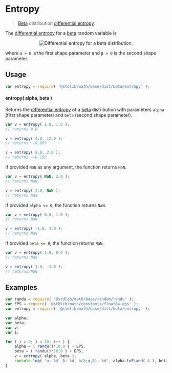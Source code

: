 # Entropy

> [Beta][beta] distribution [differential entropy][entropy].


<!-- Section to include introductory text. Make sure to keep an empty line after the intro `section` element and another before the `/section` close. -->

<section class="intro">

The [differential entropy][entropy] for a [beta][beta] random variable is

<!-- <equation class="equation" label="eq:beta_entropy" align="center" raw="h\left( X \right) = \ln\Beta(\alpha,\beta)-(\alpha-1)\psi(\alpha)-(\beta-1)\psi(\beta) + (\alpha+\beta-2)\psi(\alpha+\beta)" alt="Differential entropy for a beta distribution."> -->

<div class="equation" align="center" data-raw-text="h\left( X \right) = \ln\Beta(\alpha,\beta)-(\alpha-1)\psi(\alpha)-(\beta-1)\psi(\beta) + (\alpha+\beta-2)\psi(\alpha+\beta)" data-equation="eq:beta_entropy">
    <img src="" alt="Differential entropy for a beta distribution.">
    <br>
</div>

<!-- </equation> -->

where `α > 0` is the first shape parameter and `β > 0` is the second shape parameter.

</section>

<!-- /.intro -->

<!-- Package usage documentation. -->

<section class="usage">

## Usage

``` javascript
var entropy = require( '@stdlib/math/base/dist/beta/entropy' );
```

#### entropy( alpha, beta )

Returns the [differential entropy][entropy] of a [beta][beta] distribution with parameters `alpha` (first shape parameter) and `beta` (second shape parameter).

``` javascript
var v = entropy( 1.0, 1.0 );
// returns 0.0

v = entropy( 4.0, 12.0 );
// returns ~-0.869

v = entropy( 8.0, 2.0 );
// returns ~-0.795
```

If provided `NaN` as any argument, the function returns `NaN`.

``` javascript
var v = entropy( NaN, 2.0 );
// returns NaN

v = entropy( 2.0, NaN );
// returns NaN
```

If provided `alpha <= 0`, the function returns `NaN`.

``` javascript
var v = entropy( 0.0, 1.0 );
// returns NaN

v = entropy( -1.0, 1.0 );
// returns NaN
```

If provided `beta <= 0`, the function returns `NaN`.

``` javascript
var v = entropy( 1.0, 0.0 );
// returns NaN

v = entropy( 1.0, -1.0 );
// returns NaN
```

</section>

<!-- /.usage -->

<!-- Package usage notes. Make sure to keep an empty line after the `section` element and another before the `/section` close. -->

<section class="notes">

</section>

<!-- /.notes -->

<!-- Package usage examples. -->

<section class="examples">

## Examples

``` javascript
var randu = require( '@stdlib/math/base/random/randu' );
var EPS = require( '@stdlib/math/constants/float64-eps' );
var entropy = require( '@stdlib/math/base/dist/beta/entropy' );

var alpha;
var beta;
var v;
var i;

for ( i = 0; i < 10; i++ ) {
    alpha = ( randu()*10.0 ) + EPS;
    beta = ( randu()*10.0 ) + EPS;
    v = entropy( alpha, beta );
    console.log( 'α: %d, β: %d, h(X;α,β): %d', alpha.toFixed( 4 ), beta.toFixed( 4 ), v.toFixed( 4 ) );
}
```

</section>

<!-- /.examples -->

<!-- Section to include cited references. If references are included, add a horizontal rule *before* the section. Make sure to keep an empty line after the `section` element and another before the `/section` close. -->

<section class="references">

</section>

<!-- /.references -->

<!-- Section for all links. Make sure to keep an empty line after the `section` element and another before the `/section` close. -->

<section class="links">

[beta]: https://en.wikipedia.org/wiki/Beta_distribution
[entropy]: https://en.wikipedia.org/wiki/Entropy_%28information_theory%29

</section>

<!-- /.links -->

